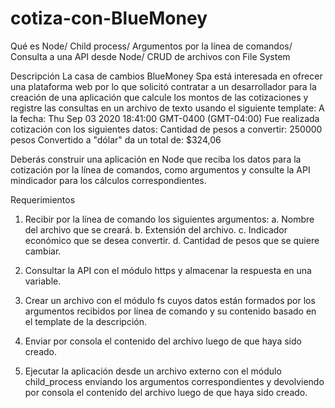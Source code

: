 # cotiza-con-BlueMoney
Qué es Node/ Child process/ Argumentos por la línea de comandos/ Consulta a una API desde Node/ CRUD de archivos con File System

Descripción
La casa de cambios BlueMoney Spa está interesada en ofrecer una plataforma web por lo
que solicitó contratar a un desarrollador para la creación de una aplicación que calcule los
montos de las cotizaciones y registre las consultas en un archivo de texto usando el
siguiente template:
A la fecha: Thu Sep 03 2020 18:41:00 GMT-0400 (GMT-04:00)
Fue realizada cotización con los siguientes datos:
Cantidad de pesos a convertir: 250000 pesos
Convertido a "dólar" da un total de:
$324,06

Deberás construir una aplicación en Node que reciba los datos para la cotización por la línea
de comandos, como argumentos y consulte la API mindicador para los cálculos
correspondientes.

Requerimientos
1. Recibir por la línea de comando los siguientes argumentos:
a. Nombre del archivo que se creará.
b. Extensión del archivo.
c. Indicador económico que se desea convertir.
d. Cantidad de pesos que se quiere cambiar.

2. Consultar la API con el módulo https y almacenar la respuesta en una variable.
3. Crear un archivo con el módulo fs cuyos datos están formados por los argumentos
recibidos por línea de comando y su contenido basado en el template de la
descripción.
4. Enviar por consola el contenido del archivo luego de que haya sido creado.
5. Ejecutar la aplicación desde un archivo externo con el módulo child_process
enviando los argumentos correspondientes y devolviendo por consola el contenido
del archivo luego de que haya sido creado.

